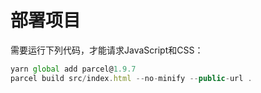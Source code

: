# 部署项目
需要运行下列代码，才能请求JavaScript和CSS：
```javaScript
yarn global add parcel@1.9.7
parcel build src/index.html --no-minify --public-url .
```